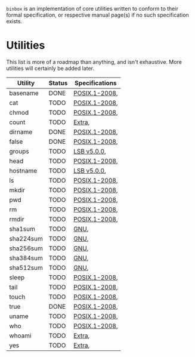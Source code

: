 `binbox` is an implementation of core utilities written to conform to their
formal specification, or respective manual page(s) if no such specification
exists.


Utilities
==========
This list is more of a roadmap than anything, and isn't exhaustive. More
utilities will certainly be added later.

| Utility   | Status | Specifications |
| --------- | ------ | -------------- |
| basename  | DONE   | [POSIX.1-2008][basename_posix],
| cat       | TODO   | [POSIX.1-2008][cat_posix],
| chmod     | TODO   | [POSIX.1-2008][chmod_posix],
| count     | TODO   | [Extra][count_extra],
| dirname   | DONE   | [POSIX.1-2008][dirname_posix],
| false     | DONE   | [POSIX.1-2008][false_posix],
| groups    | TODO   | [LSB v5.0.0][groups_lsb],
| head      | TODO   | [POSIX.1-2008][head_posix],
| hostname  | TODO   | [LSB v5.0.0][hostname_lsb],
| ls        | TODO   | [POSIX.1-2008][ls_posix],
| mkdir     | TODO   | [POSIX.1-2008][mkdir_posix],
| pwd       | TODO   | [POSIX.1-2008][pwd_posix],
| rm        | TODO   | [POSIX.1-2008][rm_posix],
| rmdir     | TODO   | [POSIX.1-2008][rmdir_posix],
| sha1sum   | TODO   | [GNU][sha1sum_gnu],
| sha224sum | TODO   | [GNU][sha224sum_gnu],
| sha256sum | TODO   | [GNU][sha256sum_gnu],
| sha384sum | TODO   | [GNU][sha384sum_gnu],
| sha512sum | TODO   | [GNU][sha512sum_gnu],
| sleep     | TODO   | [POSIX.1-2008][sleep_posix],
| tail      | TODO   | [POSIX.1-2008][tail_posix],
| touch     | TODO   | [POSIX.1-2008][touch_posix],
| true      | DONE   | [POSIX.1-2008][true_posix],
| uname     | TODO   | [POSIX.1-2008][uname_posix],
| who       | TODO   | [POSIX.1-2008][who_posix],
| whoami    | TODO   | [Extra][whoami_extra],
| yes       | TODO   | [Extra][yes_extra],


[basename_posix]:   https://pubs.opengroup.org/onlinepubs/9699919799/utilities/basename.html
[cat_posix]:        https://pubs.opengroup.org/onlinepubs/9699919799/utilities/cat.html
[chmod_posix]:      https://pubs.opengroup.org/onlinepubs/9699919799/utilities/chmod.html
[count_extra]:      https://linux.die.net/man/1/count
[dirname_posix]:    https://pubs.opengroup.org/onlinepubs/9699919799/utilities/dirname.html
[false_posix]:      https://pubs.opengroup.org/onlinepubs/9699919799/utilities/false.html
[groups_lsb]:       http://refspecs.linuxfoundation.org/LSB_5.0.0/LSB-Core-generic/LSB-Core-generic/groups.html
[head_posix]:       https://pubs.opengroup.org/onlinepubs/9699919799/utilities/head.html
[hostname_lsb]:     https://refspecs.linuxfoundation.org/LSB_5.0.0/LSB-Core-generic/LSB-Core-generic/hostname.html
[ls_posix]:         https://pubs.opengroup.org/onlinepubs/9699919799/utilities/ls.html
[mkdir_posix]:      https://pubs.opengroup.org/onlinepubs/9699919799/utilities/mkdir.html
[pwd_posix]:        https://pubs.opengroup.org/onlinepubs/9699919799/utilities/pwd.html
[rm_posix]:         https://pubs.opengroup.org/onlinepubs/9699919799/utilities/rm.html
[rmdir_posix]:      https://pubs.opengroup.org/onlinepubs/9699919799/utilities/rmdir.html
[sha1sum_gnu]:      https://linux.die.net/man/1/sha1sum
[sha224sum_gnu]:    https://linux.die.net/man/1/sha224sum
[sha256sum_gnu]:    https://linux.die.net/man/1/sha256sum
[sha384sum_gnu]:    https://linux.die.net/man/1/sha384sum
[sha512sum_gnu]:    https://linux.die.net/man/1/sha512sum
[sleep_posix]:      https://pubs.opengroup.org/onlinepubs/9699919799/utilities/sleep.html
[tail_posix]:       https://pubs.opengroup.org/onlinepubs/9699919799/utilities/tail.html
[touch_posix]:      https://pubs.opengroup.org/onlinepubs/9699919799/utilities/touch.html
[true_posix]:       https://pubs.opengroup.org/onlinepubs/9699919799/utilities/true.html
[uname_posix]:      https://pubs.opengroup.org/onlinepubs/9699919799/utilities/uname.html
[who_posix]:        https://pubs.opengroup.org/onlinepubs/9699919799/utilities/who.html
[whoami_extra]:     https://linux.die.net/man/1/whoami
[yes_extra]:        https://linux.die.net/man/1/yes
